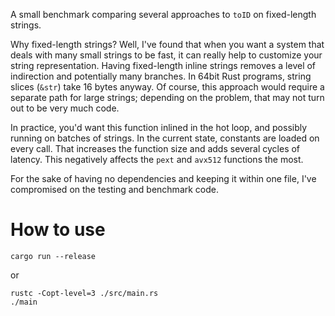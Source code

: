 A small benchmark comparing several approaches to `toID` on fixed-length strings.

Why fixed-length strings? Well, I've found that when you want a system that deals with many small strings to be fast,
it can really help to customize your string representation. Having fixed-length inline strings removes a level of
indirection and potentially many branches. In 64bit Rust programs, string slices (`&str`) take 16 bytes anyway.
Of course, this approach would require a separate path for large strings; depending on the problem, that may not turn out to be very much code.

In practice, you'd want this function inlined in the hot loop, and possibly running on batches of strings.
In the current state, constants are loaded on every call. That increases the function size and adds several cycles of latency.
This negatively affects the `pext` and `avx512` functions the most.

For the sake of having no dependencies and keeping it within one file, I've compromised on the testing and benchmark code.

# How to use

```
cargo run --release
```

or

```
rustc -Copt-level=3 ./src/main.rs
./main
```
